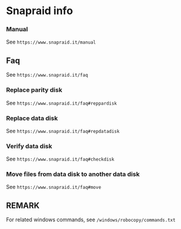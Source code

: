 # Snapraid info

### Manual

See `https://www.snapraid.it/manual`

## Faq

See `https://www.snapraid.it/faq`

### Replace parity disk

See `https://www.snapraid.it/faq#reppardisk`

### Replace data disk

See `https://www.snapraid.it/faq#repdatadisk`

### Verify data disk

See `https://www.snapraid.it/faq#checkdisk`

### Move files from data disk to another data disk

See `https://www.snapraid.it/faq#move`

## REMARK

For related windows commands, see `/windows/robocopy/commands.txt`